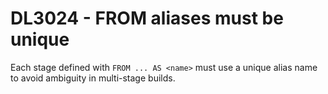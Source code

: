 # DL3024 - FROM aliases must be unique

Each stage defined with `FROM ... AS <name>` must use a unique alias name to
avoid ambiguity in multi-stage builds.
